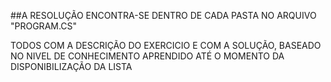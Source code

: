 ##A RESOLUÇÃO ENCONTRA-SE DENTRO DE CADA PASTA NO ARQUIVO "PROGRAM.CS"

TODOS COM A DESCRIÇÃO DO EXERCICIO E COM A SOLUÇÃO, BASEADO NO NIVEL DE CONHECIMENTO APRENDIDO ATÉ O MOMENTO DA DISPONIBILIZAÇÃO DA LISTA
